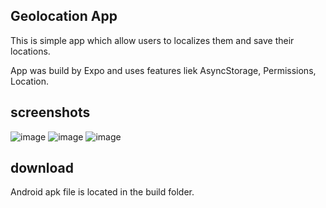 ## Geolocation App

This is simple app which allow users to localizes them and save their locations.

App was build by Expo and uses features liek AsyncStorage, Permissions, Location.

## screenshots

![image](https://user-images.githubusercontent.com/41866073/59424016-83c74000-8dd3-11e9-89f1-094b7a5e1fd4.png)
![image](https://user-images.githubusercontent.com/41866073/59424020-86c23080-8dd3-11e9-8041-279294f75e78.png)
![image](https://user-images.githubusercontent.com/41866073/59424035-8aee4e00-8dd3-11e9-8802-bf2d129c5c5a.png)

## download

Android apk file is located in the build folder.
